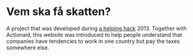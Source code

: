 Vem ska få skatten?
============

A project that was developed during [a helping hack](http://www.helpinghack.se/) 2013. Together with Actionaid, this website was introduced to help people understand that companies have tendencies to work in one country but pay the taxes somewhere else.
